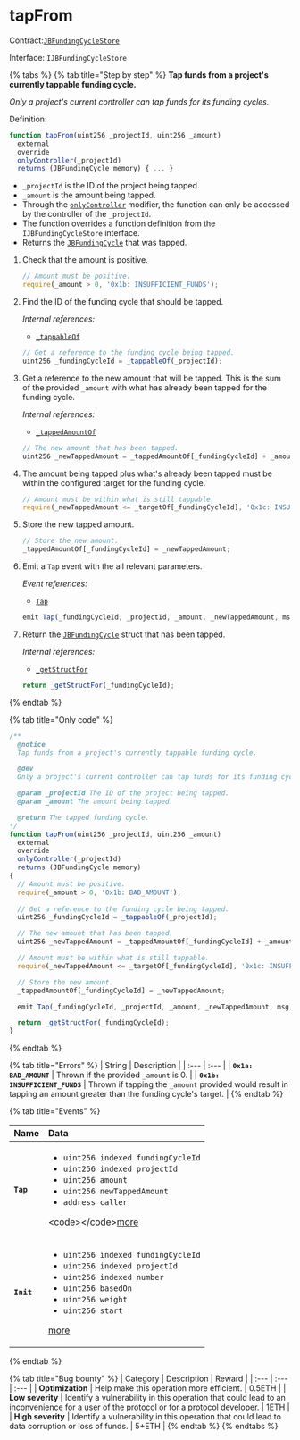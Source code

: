 # tapFrom

Contract:[`JBFundingCycleStore`](../)​‌

Interface: `IJBFundingCycleStore`

{% tabs %}
{% tab title="Step by step" %}
**Tap funds from a project's currently tappable funding cycle.**

_Only a project's current controller can tap funds for its funding cycles._  
  
Definition:

```javascript
function tapFrom(uint256 _projectId, uint256 _amount)
  external
  override
  onlyController(_projectId)
  returns (JBFundingCycle memory) { ... }
```

* `_projectId` is the ID of the project being tapped.
* `_amount` is the amount being tapped.
* Through the [`onlyController`](../../jbutility/modifiers/onlycontroller.md) modifier, the function can only be accessed by the controller of the `_projectId`. 
* The function overrides a function definition from the `IJBFundingCycleStore` interface.
* Returns the [`JBFundingCycle`](../../../data-structures/jbfundingcycle.md) that was tapped.

1. Check that the amount is positive.

   ```javascript
   // Amount must be positive.
   require(_amount > 0, '0x1b: INSUFFICIENT_FUNDS');
   ```

2. Find the ID of the funding cycle that should be tapped.  


   _Internal references:_

   * [`_tappableOf`](_tappableof.md)

   ```javascript
   // Get a reference to the funding cycle being tapped.
   uint256 _fundingCycleId = _tappableOf(_projectId);
   ```

3. Get a reference to the new amount that will be tapped. This is the sum of the provided `_amount` with what has already been tapped for the funding cycle.  


   _Internal references:_

   * [`_tappedAmountOf`](../properties/_tappedamountof.md)

   ```javascript
   // The new amount that has been tapped.
   uint256 _newTappedAmount = _tappedAmountOf[_fundingCycleId] + _amount;
   ```

4. The amount being tapped plus what's already been tapped must be within the configured target for the funding cycle.

   ```javascript
   // Amount must be within what is still tappable.
   require(_newTappedAmount <= _targetOf[_fundingCycleId], '0x1c: INSUFFICIENT_FUNDS');
   ```

5. Store the new tapped amount.

   ```javascript
   // Store the new amount.
   _tappedAmountOf[_fundingCycleId] = _newTappedAmount;
   ```

6. Emit a `Tap` event with the all relevant parameters.   


   _Event references:_

   * [`Tap`](../events/tap.md) 

   ```javascript
   emit Tap(_fundingCycleId, _projectId, _amount, _newTappedAmount, msg.sender);
   ```

7. Return the [`JBFundingCycle`](../../../data-structures/jbfundingcycle.md) struct that has been tapped.  


   _Internal references:_

   * [`_getStructFor`](../read/_getstructfor.md)

   ```javascript
   return _getStructFor(_fundingCycleId);
   ```
{% endtab %}

{% tab title="Only code" %}
```javascript
/** 
  @notice 
  Tap funds from a project's currently tappable funding cycle.

  @dev
  Only a project's current controller can tap funds for its funding cycles.

  @param _projectId The ID of the project being tapped.
  @param _amount The amount being tapped.

  @return The tapped funding cycle.
*/
function tapFrom(uint256 _projectId, uint256 _amount)
  external
  override
  onlyController(_projectId)
  returns (JBFundingCycle memory)
{
  // Amount must be positive.
  require(_amount > 0, '0x1b: BAD_AMOUNT');
  
  // Get a reference to the funding cycle being tapped.
  uint256 _fundingCycleId = _tappableOf(_projectId);

  // The new amount that has been tapped.
  uint256 _newTappedAmount = _tappedAmountOf[_fundingCycleId] + _amount;

  // Amount must be within what is still tappable.
  require(_newTappedAmount <= _targetOf[_fundingCycleId], '0x1c: INSUFFICIENT_FUNDS');

  // Store the new amount.
  _tappedAmountOf[_fundingCycleId] = _newTappedAmount;

  emit Tap(_fundingCycleId, _projectId, _amount, _newTappedAmount, msg.sender);

  return _getStructFor(_fundingCycleId);
}
```
{% endtab %}

{% tab title="Errors" %}
| String | Description |
| :--- | :--- |
| **`0x1a: BAD_AMOUNT`** | Thrown if the provided `_amount` is 0. |
| **`0x1b: INSUFFICIENT_FUNDS`** | Thrown if tapping the `_amount` provided would result in tapping an amount greater than the funding cycle's target. |
{% endtab %}

{% tab title="Events" %}
<table>
  <thead>
    <tr>
      <th style="text-align:left">Name</th>
      <th style="text-align:left">Data</th>
    </tr>
  </thead>
  <tbody>
    <tr>
      <td style="text-align:left"><b><code>Tap</code></b>
      </td>
      <td style="text-align:left">
        <ul>
          <li><code>uint256 indexed fundingCycleId</code> 
          </li>
          <li><code>uint256 indexed projectId</code> 
          </li>
          <li><code>uint256 amount</code> 
          </li>
          <li><code>uint256 newTappedAmount</code> 
          </li>
          <li><code>address caller</code>
          </li>
        </ul>
        <p>&lt;code&gt;&lt;/code&gt;<a href="../events/tap.md">more</a>
        </p>
      </td>
    </tr>
    <tr>
      <td style="text-align:left"><b><code>Init</code></b>
      </td>
      <td style="text-align:left">
        <ul>
          <li><code>uint256 indexed fundingCycleId</code> 
          </li>
          <li><code>uint256 indexed projectId</code> 
          </li>
          <li><code>uint256 indexed number</code> 
          </li>
          <li><code>uint256 basedOn</code> 
          </li>
          <li><code>uint256 weight</code> 
          </li>
          <li><code>uint256 start</code>
          </li>
        </ul>
        <p><a href="../events/init.md">more</a>
        </p>
      </td>
    </tr>
  </tbody>
</table>
{% endtab %}

{% tab title="Bug bounty" %}
| Category | Description | Reward |
| :--- | :--- | :--- |
| **Optimization** | Help make this operation more efficient. | 0.5ETH |
| **Low severity** | Identify a vulnerability in this operation that could lead to an inconvenience for a user of the protocol or for a protocol developer. | 1ETH |
| **High severity** | Identify a vulnerability in this operation that could lead to data corruption or loss of funds. | 5+ETH |
{% endtab %}
{% endtabs %}


